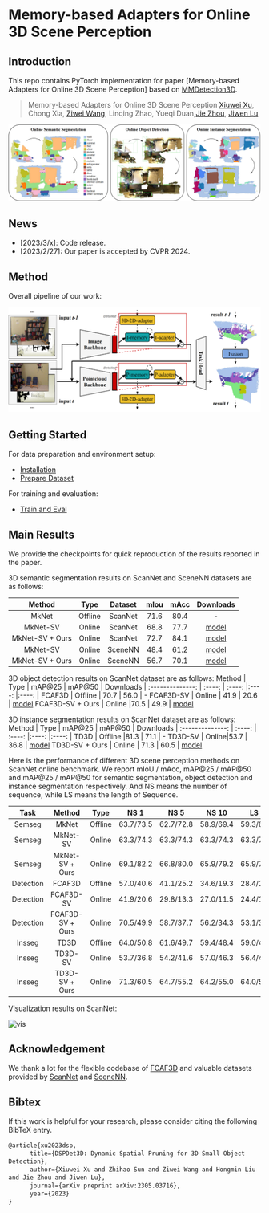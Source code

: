 # Memory-based Adapters for Online 3D Scene Perception

## Introduction

This repo contains PyTorch implementation for paper [Memory-based Adapters for Online 3D Scene Perception] based on [MMDetection3D](https://github.com/open-mmlab/mmdetection3d).

> Memory-based Adapters for Online 3D Scene Perception
> [Xiuwei Xu](https://xuxw98.github.io/), Chong Xia, [Ziwei Wang](https://ziweiwangthu.github.io/), Linqing Zhao, Yueqi Duan,[Jie Zhou](https://scholar.google.com/citations?user=6a79aPwAAAAJ&hl=en&authuser=1), [Jiwen Lu](http://ivg.au.tsinghua.edu.cn/Jiwen_Lu/)
>

![teaser](./images/teaser2.png)

## News
- [2023/3/x]: Code release.
- [2023/2/27]: Our paper is accepted by CVPR 2024.

## Method
Overall pipeline of our work:

![overview](./images/over-arch.png)


## Getting Started
For data preparation and environment setup:
- [Installation](docs/install.md) 
- [Prepare Dataset](docs/data.md)

For training and evaluation:
- [Train and Eval](docs/run.md)


## Main Results
We provide the checkpoints for quick reproduction of the results reported in the paper. 

3D semantic segmentation results on ScanNet and SceneNN datasets are as follows:

 Method | Type | Dataset | mIou | mAcc | Downloads 
 | :--------------: | :----: | :----: | :----: |:----: |:----: |
 MkNet | Offline | ScanNet |71.6 | 80.4 | -
 MkNet-SV | Online | ScanNet |68.8 | 77.7 | [model](https://cloud.tsinghua.edu.cn/f/e80eeea97e684a75af05/?dl=1)
 MkNet-SV + Ours | Online | ScanNet |72.7 | 84.1 | [model](https://cloud.tsinghua.edu.cn/f/e271e43d2a934a4da490/?dl=1)
 MkNet-SV | Online | SceneNN |48.4 | 61.2 | [model](https://cloud.tsinghua.edu.cn/f/e80eeea97e684a75af05/?dl=1)
 MkNet-SV + Ours | Online | SceneNN |56.7 | 70.1 | [model](https://cloud.tsinghua.edu.cn/f/e271e43d2a934a4da490/?dl=1)

3D object detection results on ScanNet dataset are as follows:
 Method | Type |  mAP@25 | mAP@50 | Downloads 
 | :--------------: |  :----: | :----: |:----: |:----: |
 FCAF3D | Offline | 70.7 | 56.0 | -
 FCAF3D-SV | Online | 41.9 | 20.6 | [model](https://cloud.tsinghua.edu.cn/f/ff974cb9c4764b19bda6/?dl=1)
 FCAF3D-SV + Ours | Online |70.5 | 49.9 | [model](https://cloud.tsinghua.edu.cn/f/8c9647fad3bd4ee99bcc/?dl=1)

 3D instance segmentation results on ScanNet dataset are as follows:
 Method | Type |  mAP@25 | mAP@50 | Downloads 
 | :--------------: | :----: | :----: |:----: |:----: |
 TD3D | Offline |81.3 | 71.1 | -
 TD3D-SV | Online|53.7 | 36.8 | [model](https://cloud.tsinghua.edu.cn/f/0666d3cf263941d8b3e5/?dl=1)
 TD3D-SV + Ours | Online | 71.3 | 60.5 | [model](https://cloud.tsinghua.edu.cn/f/d95e96f55c93494ea14b/?dl=1)


 Here is the performance of different 3D scene perception methods on ScanNet online benchmark. We report mIoU / mAcc, mAP@25 /
mAP@50 and mAP@25 / mAP@50 for semantic segmentation, object detection and instance segmentation respectively.
And NS means the number of sequence, while LS means the length of Sequence.

 Task | Method | Type | NS 1 | NS 5 | NS 10| LS 5 | LS 10 | LS 15 
 | :----: | :----: | :----: | :----: |:----: |:----: |:----: |:----: |:----: |
 Semseg | MkNet | Offline | 63.7/73.5 | 62.7/72.8 | 58.9/69.4|59.3/69.8|63.0/73.0|63.5/73.7
 Semseg | MkNet-SV | Online | 63.3/74.3 | 63.3/74.3 | 63.3/74.3 |63.3/74.3 |63.3/74.3 |63.3/74.3 
  Semseg | MkNet-SV + Ours | Online | 69.1/82.2 | 66.8/80.0 | 65.9/79.2|65.9/79.3|66.8/80.1|67.1/80.4
 Detection | FCAF3D | Offline | 57.0/40.6 | 41.1/25.2 | 34.6/19.3|28.4/15.2|33.9/19.4|37.7/22.8
 Detection | FCAF3D-SV | Online | 41.9/20.6 | 29.8/13.3 | 27.0/11.5|24.4/10.1|26.2/11.0|27.6/12.1
 Detection | FCAF3D-SV + Ours | Online | 70.5/49.9 | 58.7/37.7 | 56.2/34.3|53.1/31.2|54.9/33.8|56.1/35.6
 Insseg | TD3D | Offline | 64.0/50.8 | 61.6/49.7 | 59.4/48.4|59.0/47.9|61.4/49.8|61.7/49.8
 Insseg | TD3D-SV | Online | 53.7/36.8 | 54.2/41.6 | 57.0/46.3|56.4/45.5|53.9/40.9|52.6/39.5
 Insseg | TD3D-SV + Ours  | Online | 71.3/60.5 | 64.7/55.2 | 64.2/55.0|64.0/54.7|64.6/55.1|63.9/54.3






 


Visualization results on ScanNet:

![vis](./images/vis.png)


## Acknowledgement
We thank a lot for the flexible codebase of [FCAF3D](https://github.com/SamsungLabs/fcaf3d) and valuable datasets provided by [ScanNet](https://github.com/ScanNet/ScanNet) and [SceneNN](https://github.com/hkust-vgd/scenenn).


## Bibtex
If this work is helpful for your research, please consider citing the following BibTeX entry.

```
@article{xu2023dsp, 
      title={DSPDet3D: Dynamic Spatial Pruning for 3D Small Object Detection}, 
      author={Xiuwei Xu and Zhihao Sun and Ziwei Wang and Hongmin Liu and Jie Zhou and Jiwen Lu},
      journal={arXiv preprint arXiv:2305.03716},
      year={2023}
}
```
